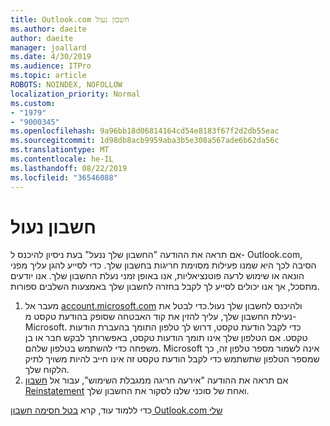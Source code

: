 ```yaml
---
title: Outlook.com חשבון נעול
ms.author: daeite
author: daeite
manager: joallard
ms.date: 4/30/2019
ms.audience: ITPro
ms.topic: article
ROBOTS: NOINDEX, NOFOLLOW
localization_priority: Normal
ms.custom:
- "1979"
- "9000345"
ms.openlocfilehash: 9a96bb18d06814164cd54e8183f67f2d2db55eac
ms.sourcegitcommit: 1d98db8acb9959aba3b5e308a567ade6b62da56c
ms.translationtype: MT
ms.contentlocale: he-IL
ms.lasthandoff: 08/22/2019
ms.locfileid: "36546088"
---
```

# <a name="account-locked"></a>חשבון נעול

אם תראה את ההודעה "החשבון שלך ננעל" בעת ניסיון להיכנס ל- Outlook.com, הסיבה לכך היא שמנו פעילות מסוימת חריגות בחשבון שלך. כדי לסייע להגן עליך מפני הונאה או שימוש לרעה פוטנציאליות, אנו באופן זמני נעלת החשבון שלך. אנו יודעים מתסכל, אך אנו יכולים לסייע לך לקבל בחזרה לחשבון שלך באמצעות השלבים ספורות.

1. מעבר אל [account.microsoft.com](https://go.microsoft.com/fwlink/?linkid=2090484) ולהיכנס לחשבון שלך נעול.כדי לבטל את נעילת החשבון שלך, עליך להזין את קוד האבטחה שסופק בהודעת טקסט מ- Microsoft. כדי לקבל הודעת טקסט, דרוש לך טלפון התומך בהעברת הודעות טקסט. אם הטלפון שלך אינו תומך הודעות טקסט, באפשרותך לבקש חבר או בן משפחה כדי להשתמש בטלפון שלהם. Microsoft אינה לשמור מספר טלפון זה, כך שמספר הטלפון שתשתמש כדי לקבל הודעת טקסט זה אינו חייב להיות משויך לתיק הלקוח שלך.
2. אם תראה את ההודעה "אירעה חריגה ממגבלת השימוש", עבור אל [חשבון Reinstatement](https://go.microsoft.com/fwlink/?linkid=2090483) ואחת של סוכני שלנו לסקור את החשבון שלך.

כדי ללמוד עוד, קרא [בטל חסימה חשבון Outlook.com שלי](https://support.office.com/article/f4ad2701-d166-4d8b-8a6a-9af2a1f8a4c4?wt.mc_id=Office_Outlook_com_Alchemy) 